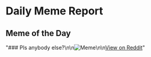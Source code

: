 # Daily Meme Report

## Meme of the Day
"### Pls anybody else?\n\n![Meme](https://i.redd.it/f74jk2nq6xtf1.gif)\n\n[View on Reddit](https://redd.it/1o1gdth)"
